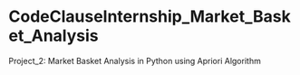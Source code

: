 # CodeClauseInternship_Market_Basket_Analysis
Project_2: Market Basket Analysis in Python using Apriori Algorithm
